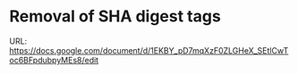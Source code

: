# Removal of SHA digest tags

URL: https://docs.google.com/document/d/1EKBY_pD7mqXzF0ZLGHeX_SEtlCwToc6BFpdubpyMEs8/edit
